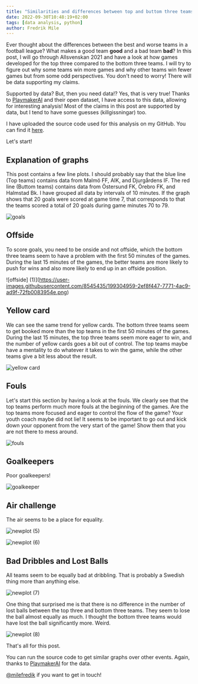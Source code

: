 ```yaml
---
title: "Similarities and differences between top and buttom three teams in Allsvenskan 2021"
date: 2022-09-30T10:48:19+02:00
tags: [data analysis, python]
author: Fredrik Mile
---
```


Ever thought about the differences between the best and worse teams in a football league?
What makes a good team **good** and a bad team **bad**?
In this post, I will go through Allsvenskan 2021 and have a look at how games developed for the top three compared to the bottom three teams.
I will try to figure out why some teams win more games and why other teams win fewer games but from some odd perspectives.
You don't need to worry! There will be data supporting my claims.

Supported by data? But, then you need data!? Yes, that is very true!
Thanks to [PlaymakerAI](https://twitter.com/playmakerai) and their open dataset, I have access to this data, allowing for interesting analysis!
Most of the claims in this post are supported by data, but I tend to have some guesses (killgissningar) too.

I have uploaded the source code used for this analysis on my GitHub. You can find it  [here](https://github.com/mile95/t/tree/main/playmaker_opendata).

Let's start!

## Explanation of graphs

This post contains a few line plots.
I should probably say that the blue line (Top teams) contains data from Malmö FF, AIK, and Djurgårdens IF.
The red line (Buttom teams) contains data from Östersund FK, Örebro FK, and Halmstad Bk.
I have grouped all data by intervals of 10 minutes.
If the graph shows that 20 goals were scored at game time 7,  that corresponds to that the teams scored a total of 20 goals during game minutes 70 to 79.

![goals](https://user-images.githubusercontent.com/8545435/199305002-74a45d24-6f46-4021-a0f1-07b11d634e00.png)

## Offside

To score goals, you need to be onside and not offside, which the bottom three teams seem to have a problem with the first 50 minutes of the games. During the last 15 minutes of the games, the better teams are more likely to push for wins and also more likely to end up in an offside position.

![offside] (1)](https://user-images.githubusercontent.com/8545435/199304959-2ef8f447-7771-4ac9-ad9f-72fb0083954e.png)

## Yellow card

We can see the same trend for yellow cards.
The bottom three teams seem to get booked more than the top teams in the first 50 minutes of the games.
During the last 15 minutes, the top three teams seem more eager to win, and the number of yellow cards goes a bit out of control.
The top teams maybe have a mentality to do whatever it takes to win the game,  while the other teams give a bit less about the result.

![yellow card](https://user-images.githubusercontent.com/8545435/199304968-257d3fb1-c56f-402c-b52d-4a7e50407f04.png)

##  Fouls

Let's start this section by having a look at the fouls.
We clearly see that the top teams perform much more fouls at the beginning of the games.
Are the top teams more focused and eager to control the flow of the game?
Your youth coach maybe did not lie!
It seems to be important to go out and kick down your opponent from the very start of the game!
Show them that you are not there to mess around.

![fouls](https://user-images.githubusercontent.com/8545435/199304973-30d45fea-589f-423d-a902-1bb802fd50e7.png)

## Goalkeepers

Poor goalkeepers!

![goalkeeper](https://user-images.githubusercontent.com/8545435/199304980-0b455b62-12df-40b0-b061-c1c152614f57.png)

## Air challenge

The air seems to be a place for equality.

![newplot (5)](https://user-images.githubusercontent.com/8545435/199304986-4068e854-ceda-4923-97b4-a3435fd0103a.png)

![newplot (6)](https://user-images.githubusercontent.com/8545435/199304988-3d784bc4-dfec-462a-8eb7-6c034e922650.png)

## Bad Dribbles and Lost Balls

All teams seem to be equally bad at dribbling.
That is probably a Swedish thing more than anything else.

![newplot (7)](https://user-images.githubusercontent.com/8545435/199304993-630e8e73-5bbf-4692-acf8-670323c57f01.png)

One thing that surprised me is that there is no difference in the number of lost balls between the top three and bottom three teams.
They seem to lose the ball almost equally as much.
I thought the bottom three teams would have lost the ball significantly more. Weird.

![newplot (8)](https://user-images.githubusercontent.com/8545435/199304996-cb2982c4-14ba-4e0c-a958-fd039624ece1.png)

That's all for this post.

You can run the source code to get similar graphs over other events.
Again, thanks to [PlaymakerAI](https://twitter.com/playmakerai) for the data.

[@milefredik](https://twitter.com/MileFredrik) if you want to get in touch!

